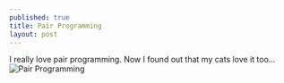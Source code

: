 ```yaml
---
published: true
title: Pair Programming
layout: post
---
```


I really love pair programming. Now I found out that my cats love it too...
![Pair Programming](http://i1299.photobucket.com/albums/ag77/kappyzor/Blog/DSC_0389_zpsf2e18635.jpg)
